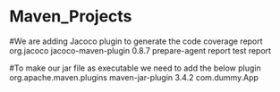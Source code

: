 # Maven_Projects
#We are adding Jacoco plugin to generate the code coverage report
<build>
  <plugins>
     <plugin>
        <groupId>org.jacoco</groupId>
        <artifactId>jacoco-maven-plugin</artifactId>
        <version>0.8.7</version>
        <executions>
          <execution>
            <goals>
              <goal>prepare-agent</goal>
            </goals>
          </execution>
          <!-- attached to Maven test phase -->
          <execution>
            <id>report</id>
            <phase>test</phase>
            <goals>
              <goal>report</goal>
            </goals>
          </execution>
        </executions>
     </plugin>
  </plugins>
</build>

#To make our jar file as executable we need to add the below plugin
<plugin>
        <groupId>org.apache.maven.plugins</groupId>
        <artifactId>maven-jar-plugin</artifactId>
        <version>3.4.2</version>
        <configuration>
					<archive>
						<manifest>
							<mainClass>com.dummy.App</mainClass>
						</manifest>
					</archive>
				</configuration>
  </plugin>
